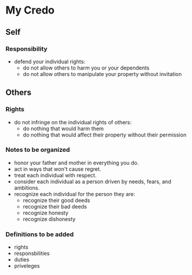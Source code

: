 # My Credo

## Self

### Responsibility
- defend your individual rights:
  - do not allow others to harm you or your dependents
  - do not allow others to manipulate your property without invitation

## Others

### Rights
- do not infringe on the individual rights of others:
  - do nothing that would harm them
  - do nothing that would affect their property without their permission


### Notes to be organized
- honor your father and mother in everything you do.
- act in ways that won't cause regret.
- treat each individual with respect.
- consider each individual as a person driven by needs, fears, and ambitions.
- recognize each individual for the person they are:
  - recognize their good deeds
  - recognize their bad deeds
  - recognize honesty
  - recognize dishonesty

### Definitions to be added
- rights
- responsbilities
- duties
- priveleges
